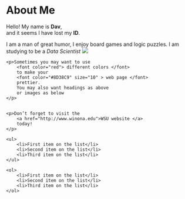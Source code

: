 <HTML>
<HEAD>
		<TITLE>Welcome to David's First Webpage!!!</TITLE>
</HEAD>
<BODY>
    <h1>About Me</h1>
    <p>Hello! My name is <b>Dav</b>, <br/>
    and it seems I have lost my <b>ID</b>.</p>
    <p>I am a man of great humor, I enjoy board games and logic puzzles.
    I am studying to be a <i>Data Scientist</i> 
    <img src=" https://www.winona.edu/Images/ready_to_apply_679.png"/>
    </p>
    
    <p>Sometimes you may want to use
        <font color="red"> different colors </font> 
        to make your
        <font color="#8D38C9" size="10" > web page </font> 
        prettier.
        You may also want headings as above
        or images as below
    </p>
    
        
    <p>Don’t forget to visit the
        <a href="http://www.winona.edu">WSU website </a> 
        today!
    </p>
            
    <ul>
        <li>First item on the list</li>
        <li>Second item on the list</li>
        <li>Third item on the list</li>
    </ul>
        
    <ol>
        <li>First item on the list</li>
        <li>Second item on the list</li>
        <li>Third item on the list</li>
    </ol>
        
</BODY>
</HTML>
